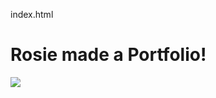 index.html
<html>
    <h1> Rosie made a Portfolio! </h1>
    <img src="./Bio Rosie Head Shot.img"/>
</html>
